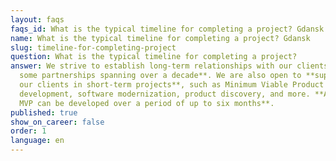 ```yaml
---
layout: faqs
faqs_id: What is the typical timeline for completing a project? Gdansk
name: What is the typical timeline for completing a project? Gdansk
slug: timeline-for-completing-project
question: What is the typical timeline for completing a project?
answer: We strive to establish long-term relationships with our clients, **with
  some partnerships spanning over a decade**. We are also open to **supporting
  our clients in short-term projects**, such as Minimum Viable Product
  development, software modernization, product discovery, and more. **A typical
  MVP can be developed over a period of up to six months**.
published: true
show_on_career: false
order: 1
language: en
---
```

